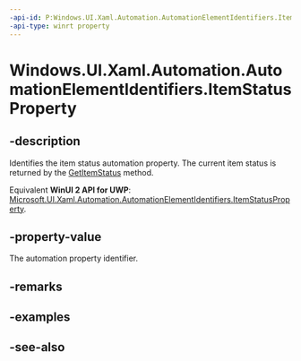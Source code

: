 ```yaml
---
-api-id: P:Windows.UI.Xaml.Automation.AutomationElementIdentifiers.ItemStatusProperty
-api-type: winrt property
---
```


<!-- Property syntax
public Windows.UI.Xaml.Automation.AutomationProperty ItemStatusProperty { get; }
-->

# Windows.UI.Xaml.Automation.AutomationElementIdentifiers.ItemStatusProperty

## -description
Identifies the item status automation property. The current item status is returned by the [GetItemStatus](../windows.ui.xaml.automation.peers/automationpeer_getitemstatus_341251311.md) method.

Equivalent **WinUI 2 API for UWP**: [Microsoft.UI.Xaml.Automation.AutomationElementIdentifiers.ItemStatusProperty](/windows/winui/api/microsoft.ui.xaml.automation.automationelementidentifiers.itemstatusproperty).

## -property-value
The automation property identifier.

## -remarks

## -examples

## -see-also

